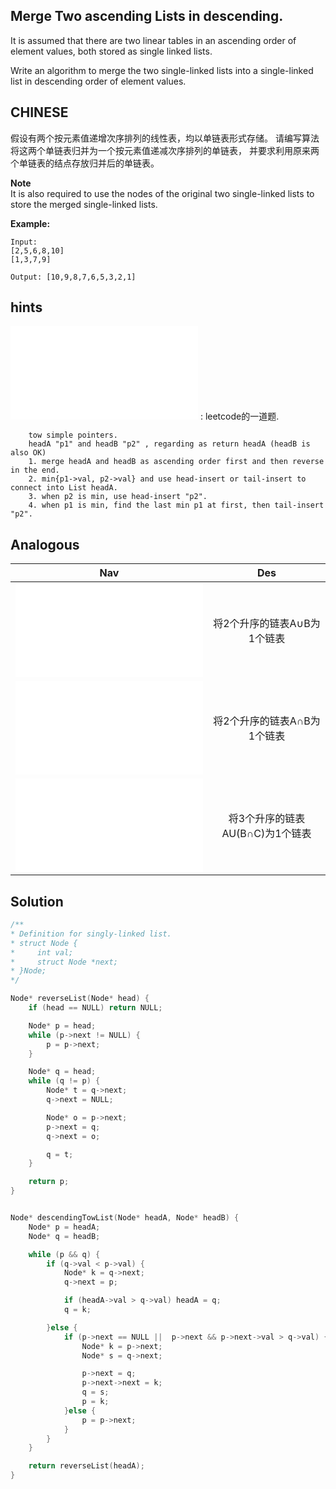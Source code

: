 ## Merge Two ascending Lists in descending.

It is assumed that there are two linear tables in an ascending order of element values, both stored as single linked lists.

Write an algorithm to merge the two single-linked lists into a single-linked list in descending order of element values.



## CHINESE
假设有两个按元素值递增次序排列的线性表，均以单链表形式存储。
请编写算法将这两个单链表归并为一个按元素值递减次序排列的单链表，
并要求利用原来两个单链表的结点存放归并后的单链表。

**Note** <br />
It is also required to use the nodes of the original two single-linked lists to store the merged single-linked lists.

**Example:**
```
Input:
[2,5,6,8,10]
[1,3,7,9]

Output: [10,9,8,7,6,5,3,2,1]
```

## hints
![reverseList](../../../../leetcode/easy/206/reverseList.md) : leetcode的一道题.
```
    tow simple pointers.
    headA "p1" and headB "p2" , regarding as return headA (headB is also OK)
    1. merge headA and headB as ascending order first and then reverse in the end.
    2. min{p1->val, p2->val} and use head-insert or tail-insert to connect into List headA.
    3. when p2 is min, use head-insert "p2".
    4. when p1 is min, find the last min p1 at first, then tail-insert "p2".

```

## Analogous
|                Nav                    |               Des             |
|:-------------------------------------:|:-----------------------------:|
|![unionSetTowList](unionSetTowList.md) |将2个升序的链表A∪B为1个链表    |
|![interSetTowList](interSetTowList.md) |将2个升序的链表A∩B为1个链表    |
|![mixThreeList](mixThreeList.md)       |将3个升序的链表AU(B∩C)为1个链表|

## Solution
``` c
/**
* Definition for singly-linked list.
* struct Node {
*     int val;
*     struct Node *next;
* }Node;
*/

Node* reverseList(Node* head) {
    if (head == NULL) return NULL;

    Node* p = head;
    while (p->next != NULL) {
        p = p->next;
    }

    Node* q = head;
    while (q != p) {
        Node* t = q->next;
        q->next = NULL;

        Node* o = p->next;
        p->next = q;
        q->next = o;

        q = t;
    }

    return p;
}


Node* descendingTowList(Node* headA, Node* headB) {
    Node* p = headA;
    Node* q = headB;

    while (p && q) {
        if (q->val < p->val) {
            Node* k = q->next;
            q->next = p;

            if (headA->val > q->val) headA = q;
            q = k;

        }else {
            if (p->next == NULL ||  p->next && p->next->val > q->val) {
                Node* k = p->next;
                Node* s = q->next;

                p->next = q;
                p->next->next = k;
                q = s;
                p = k;
            }else {
                p = p->next;
            }
        }
    }

    return reverseList(headA);
}

```